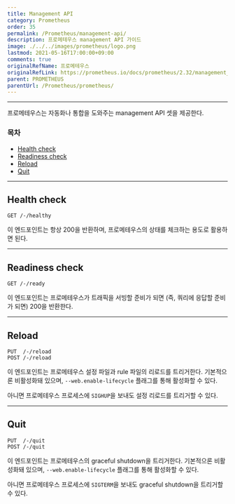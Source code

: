 ```yaml
---
title: Management API
category: Prometheus
order: 35
permalink: /Prometheus/management-api/
description: 프로메테우스 management API 가이드
image: ./../../images/prometheus/logo.png
lastmod: 2021-05-16T17:00:00+09:00
comments: true
originalRefName: 프로메테우스
originalRefLink: https://prometheus.io/docs/prometheus/2.32/management_api
parent: PROMETHEUS
parentUrl: /Prometheus/prometheus/
---
```


---

프로메테우스는 자동화나 통합을 도와주는 management API 셋을 제공한다.

### 목차

- [Health check](#health-check)
- [Readiness check](#readiness-check)
- [Reload](#reload)
- [Quit](#quit)

---

## Health check

```
GET /-/healthy
```

이 엔드포인트는 항상 200을 반환하며, 프로메테우스의 상태를 체크하는 용도로 활용하면 된다.

---

## Readiness check

```
GET /-/ready
```

이 엔드포인트는 프로메테우스가 트래픽을 서빙할 준비가 되면 (즉, 쿼리에 응답할 준비가 되면) 200을 반환한다.

---

## Reload

```
PUT  /-/reload
POST /-/reload
```

이 엔드포인트는 프로메테우스 설정 파일과 rule 파일의 리로드를 트리거한다. 기본적으론 비활성화돼 있으며, `--web.enable-lifecycle` 플래그를 통해 활성화할 수 있다.

아니면 프로메테우스 프로세스에 `SIGHUP`을 보내도 설정 리로드를 트리거할 수 있다.

---

## Quit

```
PUT  /-/quit
POST /-/quit
```

이 엔드포인트는 프로메테우스의 graceful shutdown을 트리거한다. 기본적으론 비활성화돼 있으며, `--web.enable-lifecycle` 플래그를 통해 활성화할 수 있다.

아니면 프로메테우스 프로세스에 `SIGTERM`을 보내도 graceful shutdown을 트리거할 수 있다.
